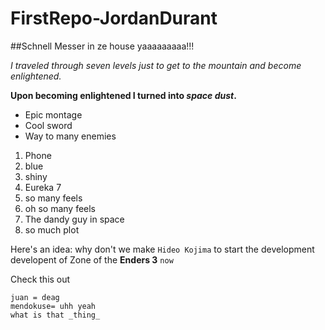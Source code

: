 # FirstRepo-JordanDurant

##Schnell Messer in ze house yaaaaaaaaa!!!

*I traveled through seven levels just to get to the mountain and become enlightened.*

**Upon becoming enlightened I turned into _space dust_.**

* Epic montage
* Cool sword
* Way to many enemies

1. Phone
  1. blue
  2. shiny
2. Eureka 7
  1. so many feels 
  2. oh so many feels
3. The dandy guy in space
  1. so much plot 

Here's an idea: why don't we make `Hideo Kojima` to start the development developent of Zone of the **Enders 3** `now`

Check this out

```
juan = deag
mendokuse= uhh yeah
what is that _thing_
```
